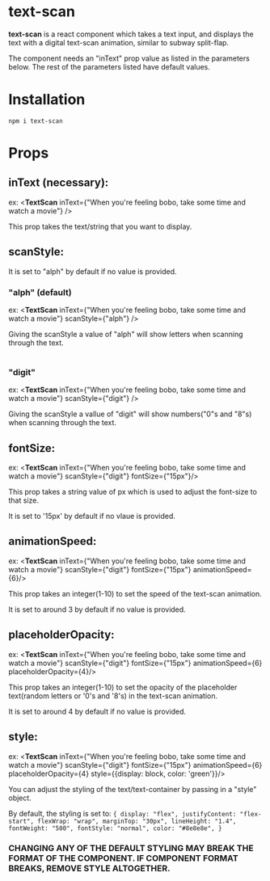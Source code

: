 # **text-scan**

**text-scan** is a react component which takes a text input, and displays the text with a digital text-scan animation, similar to subway split-flap.

The component needs an "inText" prop value as listed in the parameters below. The rest of the parameters listed have default values.

# Installation
`npm i text-scan`


# Props

## **inText** (necessary):

ex: <**TextScan** inText={"When you're feeling bobo,  take some time and watch a movie"} />

This prop takes the text/string that you want to display.

## **scanStyle**:

It is set to "alph" by default if no value is provided.
### **"alph"** (default)

ex: <**TextScan** inText={"When you're feeling bobo,  take some time and watch a movie"} scanStyle={"alph"} />

Giving the scanStyle a value of "alph" will show letters when scanning through the text.
<br/><br/>
### **"digit"**
ex: <**TextScan** inText={"When you're feeling bobo,  take some time and watch a movie"} scanStyle={"digit"} />

Giving the scanStyle a vallue of "digit" will show numbers("0"s and "8"s) when scanning through the text.


## **fontSize**:

ex: <**TextScan** inText={"When you're feeling bobo,  take some time and watch a movie"} scanStyle={"digit"} fontSize={"15px"}/>

This prop takes a string value of px which is used to adjust the font-size to that size.

It is set to '15px' by default if no vlaue is provided.

## **animationSpeed**:

ex: <**TextScan** inText={"When you're feeling bobo,  take some time and watch a movie"} scanStyle={"digit"} fontSize={"15px"} animationSpeed={6}/>

This prop takes an integer(1-10) to set the speed of the text-scan animation.

It is set to around 3 by default if no value is provided.


## **placeholderOpacity**:

ex: <**TextScan** inText={"When you're feeling bobo,  take some time and watch a movie"} scanStyle={"digit"} fontSize={"15px"} animationSpeed={6} placeholderOpacity={4}/>

This prop takes an integer(1-10) to set the opacity of the placeholder text(random letters or '0's and '8's) in the text-scan animation.

It is set to around 4 by default if no value is provided.


## **style**:

ex: <**TextScan** inText={"When you're feeling bobo,  take some time and watch a movie"} scanStyle={"digit"} fontSize={"15px"} animationSpeed={6} placeholderOpacity={4} style={{display: block, color: 'green'}}/>

You can adjust the styling of the text/text-container by passing in a "style" object.

By default, the styling is set to:
`{
  display: "flex",
  justifyContent: "flex-start",
  flexWrap: "wrap",
  marginTop: "30px",
  lineHeight: "1.4",
  fontWeight: "500",
  fontStyle: "normal",
  color: "#8e8e8e",
}`

### CHANGING ANY OF THE DEFAULT STYLING MAY BREAK THE FORMAT OF THE COMPONENT. IF COMPONENT FORMAT BREAKS, REMOVE STYLE ALTOGETHER.
